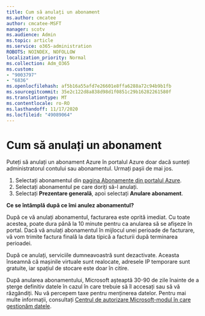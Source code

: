 ```yaml
---
title: Cum să anulați un abonament
ms.author: cmcatee
author: cmcatee-MSFT
manager: scotv
ms.audience: Admin
ms.topic: article
ms.service: o365-administration
ROBOTS: NOINDEX, NOFOLLOW
localization_priority: Normal
ms.collection: Adm_O365
ms.custom:
- "9003797"
- "6836"
ms.openlocfilehash: af5b16a55afd7e26601e8ffa6288a72c94b9b1fb
ms.sourcegitcommit: 35e2c122d8a838d98d1f0851c29b16282261580f
ms.translationtype: MT
ms.contentlocale: ro-RO
ms.lasthandoff: 11/17/2020
ms.locfileid: "49089064"
---
```

# <a name="how-to-cancel-a-subscription"></a>Cum să anulați un abonament

Puteți să anulați un abonament Azure în portalul Azure doar dacă sunteți administratorul contului sau abonamentul. Urmați pașii de mai jos.

1. Selectați abonamentul din [pagina Abonamente din portalul Azure](https://ms.portal.azure.com/#blade/Microsoft_Azure_Billing/SubscriptionsBlade).
2. Selectați abonamentul pe care doriți să-l anulați.
3. Selectați **Prezentare generală**, apoi selectați **Anulare abonament**.

**Ce se întâmplă după ce îmi anulez abonamentul?**

După ce vă anulați abonamentul, facturarea este oprită imediat. Cu toate acestea, poate dura până la 10 minute pentru ca anularea să se afișeze în portal. Dacă vă anulați abonamentul în mijlocul unei perioade de facturare, vă vom trimite factura finală la data tipică a facturii după terminarea perioadei.

După ce anulați, serviciile dumneavoastră sunt dezactivate. Aceasta înseamnă că mașinile virtuale sunt realocate, adresele IP temporare sunt gratuite, iar spațiul de stocare este doar în citire.

După anularea abonamentului, Microsoft așteaptă 30-90 de zile înainte de a șterge definitiv datele în cazul în care trebuie să îl accesați sau să vă răzgândiți. Nu vă percepem taxe pentru menținerea datelor. Pentru mai multe informații, consultați [Centrul de autorizare Microsoft-modul în care gestionăm datele](https://www.microsoft.com/trust-center/privacy/data-management#leave).

